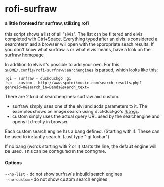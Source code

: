 # rofi-surfraw
#### a little frontend for surfraw, utilizing rofi

this script shows a list of all "elvis". The list can be filtered and
elvis completed with Ctrl+Space. Everything typed after an elvis
is considered a searchterm and a browser will open with the appropriate seach results.
If you don't know what surfraw is or what elvis means, have a look on the [surfraw homepage](https://surfraw.alioth.debian.org/)

In addition to elvis it's possible to add your own.
For this `$HOME/.config/rofi-surfraw/searchengines` is parsed, which looks
like this:

```
!gi - surfraw - duckduckgo !gi
!sp - custom - http://www.sputnikmusic.com/search_results.php?genreid=0&search_in=Bands&search_text=
```

There are 2 kind of searchengines: surfraw and custom.
* surfraw
  simply uses one of the elvi and adds parameters to it.
  The examples shows an image search using duckduckgo's [!bangs](https://duckduckgo.com/bang).
* custom
  simply uses the actual query URL used by the searchengine and opens it directly in browser.

Each custom search engine has a bang defined. (Starting with !).
These can be used to instantly search. (Just type "!gi foobar")

If no bang (words starting with ? or !) starts the line, the default engine will be used.
This can be configured in the config file.

#### Options
`--no-list`   - do not show surfraw's inbuild search engines<br />
`--no-custom` - do not show custom search engines
